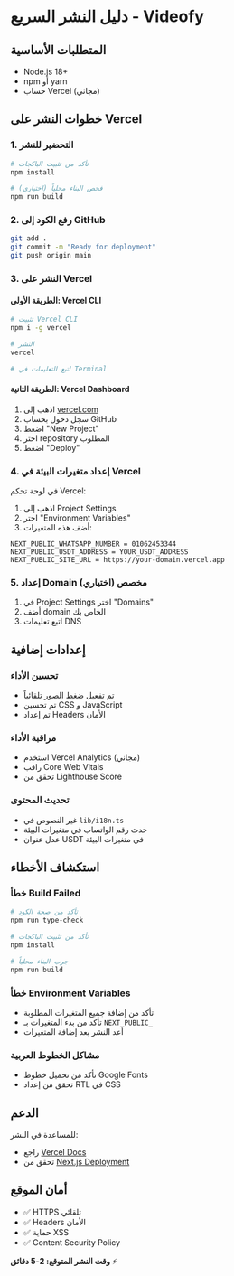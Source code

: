 # دليل النشر السريع - Videofy

## المتطلبات الأساسية
- Node.js 18+ 
- npm أو yarn
- حساب Vercel (مجاني)

## خطوات النشر على Vercel

### 1. التحضير للنشر
```bash
# تأكد من تثبيت الباكجات
npm install

# فحص البناء محلياً (اختياري)
npm run build
```

### 2. رفع الكود إلى GitHub
```bash
git add .
git commit -m "Ready for deployment"
git push origin main
```

### 3. النشر على Vercel

#### الطريقة الأولى: Vercel CLI
```bash
# تثبيت Vercel CLI
npm i -g vercel

# النشر
vercel

# اتبع التعليمات في Terminal
```

#### الطريقة الثانية: Vercel Dashboard
1. اذهب إلى [vercel.com](https://vercel.com)
2. سجل دخول بحساب GitHub
3. اضغط "New Project"
4. اختر repository المطلوب
5. اضغط "Deploy"

### 4. إعداد متغيرات البيئة في Vercel
في لوحة تحكم Vercel:
1. اذهب إلى Project Settings
2. اختر "Environment Variables"
3. أضف هذه المتغيرات:

```
NEXT_PUBLIC_WHATSAPP_NUMBER = 01062453344
NEXT_PUBLIC_USDT_ADDRESS = YOUR_USDT_ADDRESS
NEXT_PUBLIC_SITE_URL = https://your-domain.vercel.app
```

### 5. إعداد Domain مخصص (اختياري)
1. في Project Settings اختر "Domains"
2. أضف domain الخاص بك
3. اتبع تعليمات DNS

## إعدادات إضافية

### تحسين الأداء
- تم تفعيل ضغط الصور تلقائياً
- تم تحسين CSS و JavaScript
- تم إعداد Headers الأمان

### مراقبة الأداء
- استخدم Vercel Analytics (مجاني)
- راقب Core Web Vitals
- تحقق من Lighthouse Score

### تحديث المحتوى
- غير النصوص في `lib/i18n.ts`
- حدث رقم الواتساب في متغيرات البيئة
- عدل عنوان USDT في متغيرات البيئة

## استكشاف الأخطاء

### خطأ Build Failed
```bash
# تأكد من صحة الكود
npm run type-check

# تأكد من تثبيت الباكجات
npm install

# جرب البناء محلياً
npm run build
```

### خطأ Environment Variables
- تأكد من إضافة جميع المتغيرات المطلوبة
- تأكد من بدء المتغيرات بـ `NEXT_PUBLIC_`
- أعد النشر بعد إضافة المتغيرات

### مشاكل الخطوط العربية
- تأكد من تحميل خطوط Google Fonts
- تحقق من إعداد RTL في CSS

## الدعم
للمساعدة في النشر:
- راجع [Vercel Docs](https://vercel.com/docs)
- تحقق من [Next.js Deployment](https://nextjs.org/docs/deployment)

## أمان الموقع
- ✅ HTTPS تلقائي
- ✅ Headers الأمان 
- ✅ حماية XSS
- ✅ Content Security Policy

**وقت النشر المتوقع: 2-5 دقائق** ⚡
